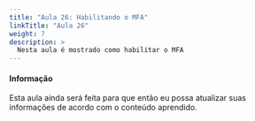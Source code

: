 ```yaml
---
title: "Aula 26: Habilitando o MFA"
linkTitle: "Aula 26"
weight: 7
description: >
  Nesta aula é mostrado como habilitar o MFA
---
```


<div class="alert alert-info">
  <h4>Informação</h4>
  <p>Esta aula ainda será feita para que então eu possa atualizar suas informações de acordo com o conteúdo aprendido.</p>
</div>

